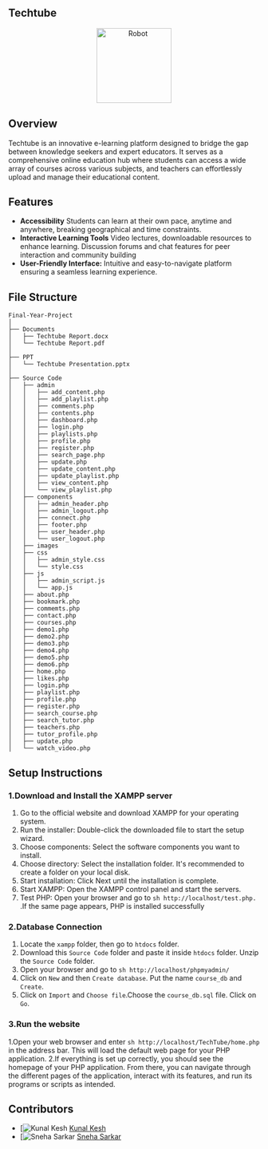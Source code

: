 ## Techtube
<p align="center"> 
<img src="https://github.com/Tarikul-Islam-Anik/Animated-Fluent-Emojis/blob/master/Emojis/People%20with%20professions/Man%20Technologist%20Light%20Skin%20Tone.png" alt="Robot" width="150" height="150" />
</p>

## Overview
Techtube is an innovative e-learning platform designed to bridge the gap between knowledge seekers and expert educators. It serves as a comprehensive online education hub where students can access a wide array of courses across various subjects, and teachers can effortlessly upload and manage their educational content.

## Features
- **Accessibility** Students can learn at their own pace, anytime and anywhere, breaking geographical and time constraints.
- **Interactive Learning Tools** Video lectures, downloadable resources to enhance learning. Discussion forums and chat features for peer interaction and community building
- **User-Friendly Interface:** Intuitive and easy-to-navigate platform ensuring a seamless learning experience.

## File Structure

    Final-Year-Project
    │
    ├── Documents
    │   ├── Techtube Report.docx
    │   └── Techtube Report.pdf
    │
    ├── PPT
    │   └── Techtube Presentation.pptx
    │
    ├── Source Code
    │   ├── admin
    │   │   ├── add_content.php
    │   │   ├── add_playlist.php
    │   │   ├── comments.php
    │   │   ├── contents.php
    │   │   ├── dashboard.php
    │   │   ├── login.php
    │   │   ├── playlists.php
    │   │   ├── profile.php
    │   │   ├── register.php
    │   │   ├── search_page.php
    │   │   ├── update.php
    │   │   ├── update_content.php
    │   │   ├── update_playlist.php
    │   │   ├── view_content.php
    │   │   └── view_playlist.php
    │   ├── components
    │   │   ├── admin_header.php
    │   │   ├── admin_logout.php
    │   │   ├── connect.php
    │   │   ├── footer.php
    │   │   ├── user_header.php
    │   │   └── user_logout.php
    │   ├── images
    │   ├── css
    │   │   ├── admin_style.css
    │   │   └── style.css
    │   ├── js
    │   │   ├── admin_script.js
    │   │   └── app.js
    │   ├── about.php
    │   ├── bookmark.php
    │   ├── commemts.php
    │   ├── contact.php
    │   ├── courses.php
    │   ├── demo1.php
    │   ├── demo2.php
    │   ├── demo3.php
    │   ├── demo4.php
    │   ├── demo5.php
    │   ├── demo6.php
    │   ├── home.php
    │   ├── likes.php
    │   ├── login.php
    │   ├── playlist.php
    │   ├── profile.php
    │   ├── register.php
    │   ├── search_course.php
    │   ├── search_tutor.php
    │   ├── teachers.php
    │   ├── tutor_profile.php
    │   ├── update.php
    │   └── watch_video.php

## Setup Instructions
### 1.Download and Install the XAMPP server

1. Go to the official website and download XAMPP for your operating system.
2. Run the installer: Double-click the downloaded file to start the setup wizard.
3. Choose components: Select the software components you want to install.
4. Choose directory: Select the installation folder. It's recommended to create a folder on your local disk.
5. Start installation: Click Next until the installation is complete.
6. Start XAMPP: Open the XAMPP control panel and start the servers.
7. Test PHP: Open your browser and go to ```sh http://localhost/test.php.  ``` .If the same page appears, PHP is installed successfully

### 2.Database Connection

1. Locate the `xampp` folder, then go to `htdocs` folder.
2. Download this `Source Code` folder and paste it inside `htdocs` folder. Unzip the `Source Code` folder.
3. Open your browser and go to ```sh http://localhost/phpmyadmin/  ```
4. Click on `New` and then `Create database`. Put the name `course_db` and `Create`.
5. Click on `Import` and `Choose file`.Choose the `course_db.sql` file. Click on `Go`.

### 3.Run the website

1.Open your web browser and enter ```sh http://localhost/TechTube/home.php  ``` in the address bar. This will load the default web page for your PHP application.
2.If everything is set up correctly, you should see the homepage of your PHP application. From there, you can navigate through the different pages of the application, interact with its features, and run its programs or scripts as intended.

## Contributors
- [![Kunal Kesh](https://avatars.githubusercontent.com/u/92449874?s=400&u=5960734335b247519505fc9583301740319e9c44&v=4?size=50) [Kunal Kesh](https://github.com/KunalKesh)
- [![Sneha Sarkar](https://avatars.githubusercontent.com/u/129683308?s=400&u=62cc8829cc3a256bce63c0861b5f7383edfade21&v=4?size=50) [Sneha Sarkar](https://github.com/SnehaSarkar321)

